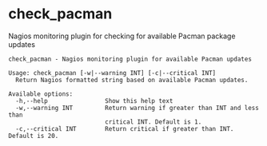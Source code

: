 # check_pacman
Nagios monitoring plugin for checking for available Pacman package updates

```
check_pacman - Nagios monitoring plugin for available Pacman updates

Usage: check_pacman [-w|--warning INT] [-c|--critical INT]
  Return Nagios formatted string based on available Pacman updates.

Available options:
  -h,--help                Show this help text
  -w,--warning INT         Return warning if greater than INT and less than
                           critical INT. Default is 1.
  -c,--critical INT        Return critical if greater than INT. Default is 20.
```
